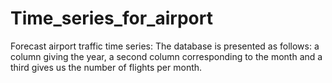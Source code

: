 # Time_series_for_airport
Forecast airport traffic time series: The database is presented as follows: a column giving the year, a second column corresponding to the month and a third gives us the number of flights per month.
